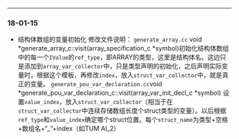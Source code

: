 
---
### 18-01-15
- 结构体数组的变量初始化
修改文件说明：
`generate_array.cc` void *generate_array_c::visit(array_specification_c *symbol)初始化结构体数组中的每一个`IValue`的`ref_type`，即ARRAY的类型，这里是结构体名。这边只是添加到`array_var_collector`中，只是类型声明的初始化，之后声明实际变量时，根据这个模板，再修改`index`，放入`struct_var_collector`中，就是真正的变量。
`generate_pou_var_declaration.cc`void *generate_pou_var_declaration_c::visit(array_var_init_decl_c *symbol) 设置`value_index`，放入`struct_var_collector`（相当于在`struct_var_collector`中连续存储数组长度个struct类型的变量）。以后根据`ref_type`和`value_index`确定哪个struct位置。每个`struct_name`为类型+空格+数组名+“_”+index（如TUM AI_2）
